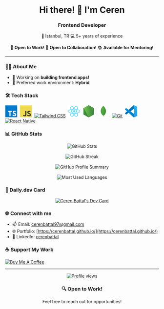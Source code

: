 <div align="center">
  
# Hi there! 👋 I'm Ceren

### Frontend Developer
📍 Istanbul, TR
💻 5+ years of experience

🔭 **Open to Work!**
👯 **Open to Collaboration!**
📚 **Available for Mentoring!**

</div>

---

### 👨‍💻 About Me

- 🚀 Working on **building frontend apps!**
- 💼 Preferred work environment: **Hybrid**









### 🛠 Tech Stack

<a href="#" target="_blank"><img src="https://raw.githubusercontent.com/devicons/devicon/master/icons/typescript/typescript-original.svg" alt="TypeScript" width="40" height="40" style="margin-right: 8px;"/></a><a href="#" target="_blank"><img src="https://raw.githubusercontent.com/devicons/devicon/master/icons/javascript/javascript-original.svg" alt="JavaScript" width="40" height="40" style="margin-right: 8px;"/></a><a href="#" target="_blank"><img src="https://www.vectorlogo.zone/logos/tailwindcss/tailwindcss-icon.svg" alt="Tailwind CSS" width="40" height="40" style="margin-right: 8px;"/></a><a href="#" target="_blank"><img src="https://raw.githubusercontent.com/devicons/devicon/master/icons/react/react-original.svg" alt="React" width="40" height="40" style="margin-right: 8px;"/></a><a href="#" target="_blank"><img src="https://raw.githubusercontent.com/devicons/devicon/master/icons/nodejs/nodejs-original.svg" alt="Node.js" width="40" height="40" style="margin-right: 8px;"/></a><a href="#" target="_blank"><img src="https://raw.githubusercontent.com/devicons/devicon/master/icons/mongodb/mongodb-original.svg" alt="MongoDB" width="40" height="40" style="margin-right: 8px;"/></a><a href="#" target="_blank"><img src="https://www.vectorlogo.zone/logos/git-scm/git-scm-icon.svg" alt="Git" width="40" height="40" style="margin-right: 8px;"/></a><a href="#" target="_blank"><img src="https://raw.githubusercontent.com/devicons/devicon/master/icons/vscode/vscode-original.svg" alt="VS Code" width="40" height="40" style="margin-right: 8px;"/></a><a href="#" target="_blank"><img src="https://reactnative.dev/img/header_logo.svg" alt="React Native" width="40" height="40" style="margin-right: 8px;"/></a>

### 📊 GitHub Stats

<div align="center">
  <img src="https://github-readme-stats.vercel.app/api?username=cerenbattal&show_icons=true&theme=radical" alt="GitHub Stats" />
  <br><br>
  <img src="https://github-readme-streak-stats.herokuapp.com/?user=cerenbattal&theme=radical" alt="GitHub Streak" />
  <br><br>
  <img src="https://github-profile-summary-cards.vercel.app/api/cards/profile-details?username=cerenbattal&theme=radical" alt="GitHub Profile Summary" />
  <br><br>
  <img src="https://github-readme-stats.vercel.app/api/top-langs/?username=cerenbattal&layout=compact&theme=radical" alt="Most Used Languages" />
</div>

### 📱 Daily.dev Card

<div align="center">
  <a href="https://app.daily.dev/cerenbattal"><img src="https://api.daily.dev/devcards/v2/EWSgmrnuOPSqzxCQOowes.png?type=default&r=4t2" width="356" alt="Ceren Battal's Dev Card"/></a>
</div>

### 🌐 Connect with me

- 📫 Email: [cerenbattal97@gmail.com](mailto:cerenbattal97@gmail.com)
- 🌐 Portfolio: [https://cerenbattal.github.io/](https://cerenbattal.github.io/)
- 💼 LinkedIn: [cerenbattal](https://linkedin.com/in/cerenbattal)


### ☕ Support My Work

<a href="https://www.buymeacoffee.com/cerenbattal">
  <img src="https://cdn.buymeacoffee.com/buttons/v2/default-yellow.png" alt="Buy Me A Coffee" style="height: 60px !important;width: 217px !important;" >
</a>



---

<div align="center">
  <img src="https://komarev.com/ghpvc/?username=cerenbattal&label=Profile%20views&color=0e75b6&style=flat" alt="Profile views" />
</div>


<div align="center">
  
### 🔍 Open to Work!
Feel free to reach out for opportunities!

</div>
